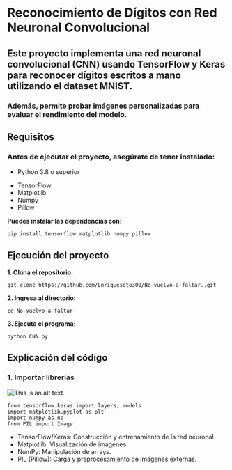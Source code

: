 # Reconocimiento de Dígitos con Red Neuronal Convolucional

## Este proyecto implementa una red neuronal convolucional (CNN) usando **TensorFlow** y **Keras** para reconocer dígitos escritos a mano utilizando el dataset **MNIST**.  
### Además, permite probar imágenes personalizadas para evaluar el rendimiento del modelo.

## Requisitos
### Antes de ejecutar el proyecto, asegúrate de tener instalado:


* Python 3.8 o superior  
- TensorFlow  
- Matplotlib  
- Numpy  
- Pillow    

**Puedes instalar las dependencias con:**  
```bash
pip install tensorflow matplotlib numpy pillow
```
## __Ejecución del proyecto__

**1. Clona el repositorio:** 


```git clone https://github.com/Enriquesoto300/No-vuelvo-a-faltar..git```

**2. Ingresa al directorio:**

```cd No-vuelvo-a-faltar```

**3. Ejecuta el programa:**

```python CNN.py```


## Explicación del código

### 1. Importar librerías

![This is an alt text.](C:\Users\Trans\Downloads\CNN\README\Librerias.png "This is a sample image.")
```import tensorflow as tf
from tensorflow.keras import layers, models
import matplotlib.pyplot as plt
import numpy as np
from PIL import Image
```


* TensorFlow/Keras: Construcción y entrenamiento de la red neuronal.
* Matplotlib: Visualización de imágenes.
* NumPy: Manipulación de arrays.
* PIL (Pillow): Carga y preprocesamiento de imágenes externas.

